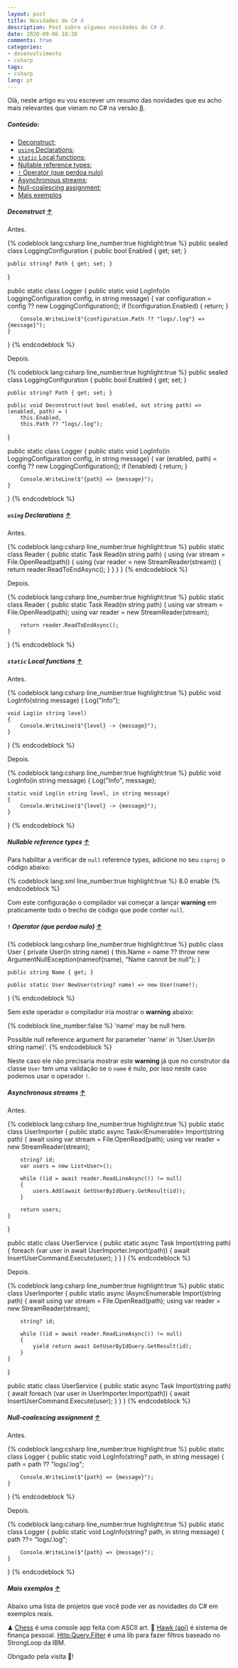 ```yaml
---
layout: post
title: Novidades do C# 8
description: Post sobre algumas novidades do C# 8.
date: 2020-09-06 18:28
comments: true
categories:
- desenvolvimento
- csharp
tags:
- csharp
lang: pt
---
```


Olá, neste artigo eu vou escrever um resumo das novidades que eu acho mais relevantes que vieram no C# na versão [8](https://docs.microsoft.com/en-us/dotnet/csharp/whats-new/csharp-8).

##### Conteúdo:

 - [Deconstruct](/pt/csharp-8/#Deconstruct-uarr);
 - [`using` Declarations](/pt/csharp-8/#using-Declarations-uarr);
 - [`static` Local functions](/pt/csharp-8/#static-Local-functions-uarr);
 - [Nullable reference types](/pt/csharp-8/#Nullable-reference-types-uarr);
 - [`!` Operator (que perdoa nulo)](/pt/csharp-8/#Operator-que-perdoa-nulo-uarr)
 - [Asynchronous streams](/pt/csharp-8/#Asynchronous-streams-uarr);
 - [Null-coalescing assignment](/pt/csharp-8/#Null-coalescing-assignment-uarr);
 - [Mais exemplos](/pt/csharp-8/#Mais-exemplos-uarr)

<!--more-->

##### Deconstruct [&uarr;](#Conteudo)

Antes.

{% codeblock lang:csharp line_number:true highlight:true %}
public sealed class LoggingConfiguration
{
    public bool Enabled { get; set; }

    public string? Path { get; set; }
}

public static class Logger
{
    public static void LogInfo(in LoggingConfiguration config, in string message)
    {
        var configuration = config ?? new LoggingConfiguration();
        if (!configuration.Enabled)
        {
            return;
        }

        Console.WriteLine($"{configuration.Path ?? "logs/.log"} => {message}");
    }
}
{% endcodeblock %}

Depois.

{% codeblock lang:csharp line_number:true highlight:true %}
public sealed class LoggingConfiguration
{
    public bool Enabled { get; set; }

    public string? Path { get; set; }

    public void Deconstruct(out bool enabled, out string path) => (enabled, path) = (
        this.Enabled,
        this.Path ?? "logs/.log");
}

public static class Logger
{
    public static void LogInfo(in LoggingConfiguration config, in string message)
    {
        var (enabled, path) = config ?? new LoggingConfiguration();
        if (!enabled)
        {
            return;
        }

        Console.WriteLine($"{path} => {message}");
    }
}
{% endcodeblock %}

##### `using` Declarations [&uarr;](#Conteudo)

Antes.

{% codeblock lang:csharp line_number:true highlight:true %}
public static class Reader
{
    public static Task<string> Read(in string path)
    {
        using (var stream = File.OpenRead(path))
        {
            using (var reader = new StreamReader(stream))
            {
                return reader.ReadToEndAsync();
            }
        }
    }
}
{% endcodeblock %}

Depois.

{% codeblock lang:csharp line_number:true highlight:true %}
public static class Reader
{
    public static Task<string> Read(in string path)
    {
        using var stream = File.OpenRead(path);
        using var reader = new StreamReader(stream);

        return reader.ReadToEndAsync();
    }
}
{% endcodeblock %}

##### `static` Local functions [&uarr;](#Conteudo)

Antes.

{% codeblock lang:csharp line_number:true highlight:true %}
public void LogInfo(string message)
{
    Log("Info");

    void Log(in string level)
    {
        Console.WriteLine($"{level} -> {message}");
    }
}
{% endcodeblock %}

Depois.

{% codeblock lang:csharp line_number:true highlight:true %}
public void LogInfo(in string message)
{
    Log("Info", message);

    static void Log(in string level, in string message)
    {
        Console.WriteLine($"{level} -> {message}");
    }
}
{% endcodeblock %}

##### Nullable reference types [&uarr;](#Conteudo)

Para habilitar a verificar de `null` reference types, adicione no seu `csproj` o código abaixo:

{% codeblock lang:xml line_number:true highlight:true %}
<PropertyGroup>
  <LangVersion>8.0</LangVersion>
  <Nullable>enable</Nullable>
</PropertyGroup>
{% endcodeblock %}

Com este configuração o compilador vai começar a lançar **warning** em praticamente todo o trecho de código que pode conter `null`.

##### `!` Operator (que perdoa nulo) [&uarr;](#Conteudo)

{% codeblock lang:csharp line_number:true highlight:true %}
public class User
{
    private User(in string name)
    {
        this.Name = name ?? throw new ArgumentNullException(nameof(name), "Name cannot be null");
    }

    public string Name { get; }

    public static User NewUser(string? name) => new User(name!);
}
{% endcodeblock %}

Sem este operador o compilador iria mostrar o **warning** abaixo:

{% codeblock line_number:false %}
'name' may be null here.

Possible null reference argument for parameter 'name' in 'User.User(in string name)'.
{% endcodeblock %}

Neste caso ele não precisaria mostrar este **warning** já que no construtor da classe `User` tem uma validação se o `name` é nulo, por isso neste caso podemos usar o operador `!`.

##### Asynchronous streams [&uarr;](#Conteudo)

Antes.

{% codeblock lang:csharp line_number:true highlight:true %}
public static class UserImporter
{
    public static async Task<IEnumerable<User>> Import(string path)
    {
        await using var stream = File.OpenRead(path);
        using var reader = new StreamReader(stream);

        string? id;
        var users = new List<User>();

        while ((id = await reader.ReadLineAsync()) != null)
        {
            users.Add(await GetUserByIdQuery.GetResult(id));
        }

        return users;
    }
}

public static class UserService
{
    public static async Task Import(string path)
    {
        foreach (var user in await UserImporter.Import(path))
        {
            await InsertUserCommand.Execute(user);
        }
    }
}
{% endcodeblock %}

Depois.

{% codeblock lang:csharp line_number:true highlight:true %}
public static class UserImporter
{
    public static async IAsyncEnumerable<User> Import(string path)
    {
        await using var stream = File.OpenRead(path);
        using var reader = new StreamReader(stream);

        string? id;

        while ((id = await reader.ReadLineAsync()) != null)
        {
            yield return await GetUserByIdQuery.GetResult(id);
        }
    }
}

public static class UserService
{
    public static async Task Import(string path)
    {
        await foreach (var user in UserImporter.Import(path))
        {
            await InsertUserCommand.Execute(user);
        }
    }
}
{% endcodeblock %}

##### Null-coalescing assignment [&uarr;](#Conteudo)

Antes.

{% codeblock lang:csharp line_number:true highlight:true %}
public static class Logger
{
    public static void LogInfo(string? path, in string message)
    {
        path = path ?? "logs/.log";

        Console.WriteLine($"{path} => {message}");
    }
}
{% endcodeblock %}

Depois.

{% codeblock lang:csharp line_number:true highlight:true %}
public static class Logger
{
    public static void LogInfo(string? path, in string message)
    {
        path ??= "logs/.log";

        Console.WriteLine($"{path} => {message}");
    }
}
{% endcodeblock %}

##### Mais exemplos [&uarr;](#Conteudo)

Abaixo uma lista de projetos que você pode ver as novidades do C# em exemplos reais.

♟ [Chess](https://github.com/jroliveira/chess) é uma console app feita com ASCII art.
🐷 [Hawk (api)](https://github.com/jroliveira/hawk-api) é sistema de finança pessoal.
[Http.Query.Filter](https://github.com/jroliveira/http-query-filter/) é uma lib para fazer filtros baseado no StrongLoop da IBM.

Obrigado pela visita 🙂! 
